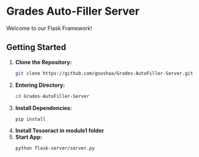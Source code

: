 # Grades Auto-Filler Server

Welcome to our Flask Framework!

## Getting Started

1. **Clone the Repository:**
   ```bash
   git clone https://github.com/goushaa/Grades-AutoFiller-Server.git

2. **Entering Directory:**
   ```bash
   cd Grades-AutoFiller-Server

3. **Install Dependencies:**
   ```bash
   pip install

4. **Install Tesseract in module1 folder** 
5. **Start App:**
   ```bash
   python flask-server/server.py
